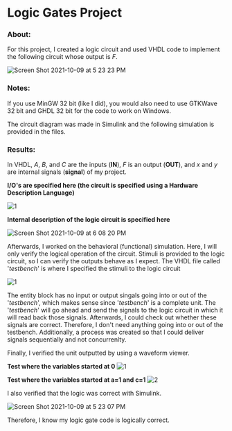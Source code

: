 # Logic Gates Project

### About:

For this project, I created a logic circuit and used VHDL code to implement the following circuit whose output is *F*.  

![Screen Shot 2021-10-09 at 5 23 23 PM](https://user-images.githubusercontent.com/89553126/136675114-1612804d-e56d-4b84-a379-2f0ba80d7eb1.png)

### Notes:

If you use MinGW 32 bit (like I did), you would also need to use GTKWave 32 bit and GHDL 32 bit for the code to work on Windows.

The circuit diagram was made in Simulink and the following simulation is provided in the files.

### Results:

In VHDL, *A*, *B*, and *C* are the inputs (**IN**), *F* is an output (**OUT**), and *x* and *y* are internal signals (**signal**) of my project.

**I/O's are specified here (the circuit is specified using a Hardware Description Language)**

![1](https://user-images.githubusercontent.com/89553126/136717067-f39b3dd2-5d78-4117-972e-d609f563d255.PNG)

**Internal description of the logic circuit is specified here**

![Screen Shot 2021-10-09 at 6 08 20 PM](https://user-images.githubusercontent.com/89553126/136675895-71543808-930c-4de5-af4d-97bd8f279e69.png)

Afterwards, I worked on the behavioral (functional) simulation. Here, I will only verify the logical operation of the circuit. Stimuli is provided to the logic circuit, so I can verify the outputs behave as I expect. The VHDL file called '*testbench*' is where I specified the stimuli to the logic circuit 

![1](https://user-images.githubusercontent.com/89553126/136717228-938fd731-41b7-4604-9a3d-55f34b71d4d7.PNG)

The entity block has no input or output singals going into or out of the '*testbench*', which makes sense since '*testbench*' is a complete unit. The '*testbench*' will go ahead and send the signals to the logic circuit in which it will read back those signals. Afterwards, I could check out whether these signals are correct. Therefore, I don't need anything going into or out of the testbench. Additionally, a process was created so that I could deliver signals sequentially and not concurrenlty.

Finally, I verified the unit outputted by using a waveform viewer. 

**Test where the variables started at 0**
![1](https://user-images.githubusercontent.com/89553126/136717353-3d1bf589-64d1-42f2-bb20-200de9efb4bf.PNG)

**Test where the variables started at a=1 and c=1**
![2](https://user-images.githubusercontent.com/89553126/136717355-7d821521-c8d4-4cd6-a93d-722b928b9d3e.PNG)

I also verified that the logic was correct with Simulink.

![Screen Shot 2021-10-09 at 5 23 07 PM](https://user-images.githubusercontent.com/89553126/136717443-d619f866-dc08-473e-ab0a-d1346c685c07.png)

Therefore, I know my logic gate code is logically correct.
